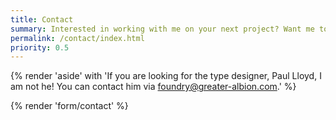 ```yaml
---
title: Contact
summary: Interested in working with me on your next project? Want me to speak at your next event? Maybe you have a question you think I might be able to anwer. Either way, get in touch using the form below.
permalink: /contact/index.html
priority: 0.5
---
```

{% render 'aside' with 'If you are looking for the type designer, Paul Lloyd, I am not he! You can contact him via <foundry@greater-albion.com>.'
%}

{% render 'form/contact' %}
